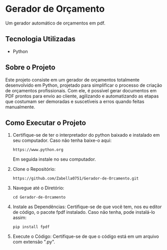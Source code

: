 # Gerador de Orçamento
Um gerador automático de orçamentos em pdf.

## Tecnologia Utilizadas
- Python 

## Sobre o Projeto
Este projeto consiste em um gerador de orçamentos totalmente desenvolvido em Python, projetado para simplificar o processo de criação de orçamentos profissionais. Com ele, é possível gerar documentos em PDF prontos para envio ao cliente, agilizando e automatizando as etapas que costumam ser demoradas e suscetíveis a erros quando feitas manualmente.

## Como Executar o Projeto
1. Certifique-se de ter o interpretador do python baixado e instalado em seu computador. Caso não tenha baixe-o aqui:
   ```
   https://www.python.org
   ```
   Em seguida instale no seu computador.

2. Clone o Repositório:
   ```
   https://github.com/Zabella0751/Gerador-de-Orcamento.git
   ```

3. Navegue até o Diretório:
   ```
   cd Gerador-de-Orcamento
   ```

4. Instale as Dependências:
   Certifique-se de que você tem, nos eu editor de código, o pacote fpdf instalado. Caso não tenha, pode instalá-lo assim:
   ```
   pip install fpdf
   ```

5. Execute o Código:
   Certifique-se de que o código está em um arquivo com extensão ".py".
  
